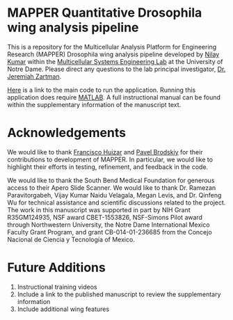 # MAPPER Quantitative Drosophila wing analysis pipeline
This is a repository for the Multicellular Analysis Platform for Engineering Research (MAPPER) Drosophila wing analysis pipeline developed by [Nilay Kumar](https://scholar.google.com/citations?user=XZjD7PYAAAAJ&hl=en&oi=ao) within the [Multicellular Systems Engineering Lab](http://sites.nd.edu/zartmanlab/) at the University of Notre Dame. Please direct any questions to the lab principal investigator, [Dr. Jeremiah Zartman](http://sites.nd.edu/zartmanlab/contacts/). 

[Here](https://github.com/MSELab/MAPPER_Quantitative/tree/main/MAPPER_v1.0.0) is a link to the main code to run the application. Running this application does require [MATLAB](https://www.mathworks.com/products/matlab.html). A full instructional manual can be found within the supplementary information of the manuscript text.

# Acknowledgements
We would like to thank [Francisco Huizar](https://scholar.google.com/citations?user=dVfZI1cAAAAJ&hl=en&oi=ao) and [Pavel Brodskiy](https://scholar.google.com/citations?user=K2UGhLkAAAAJ&hl=en&oi=ao) for their contributions to development of MAPPER. In particular, we would like to highlight their efforts in testing, refinement, and feedback in the code.

We would like to thank the South Bend Medical Foundation for generous access to their Apero Slide Scanner. We would like to thank Dr. Ramezan Paravitorgabeh, Vijay Kumar Naidu Velagala, Megan Levis, and Dr. Qinfeng Wu for technical assistance and scientific discussions related to the project. The work in this manuscript was supported in part by NIH Grant R35GM124935, NSF award CBET-1553826, NSF-Simons Pilot award through Northwestern University, the Notre Dame International Mexico Faculty Grant Program, and grant CB-014-01-236685 from the Concejo Nacional de Ciencia y Tecnología of Mexico.

# Future Additions
1. Instructional training videos
2. Include a link to the published manuscript to review the supplementary information
3. Include additional wing features

